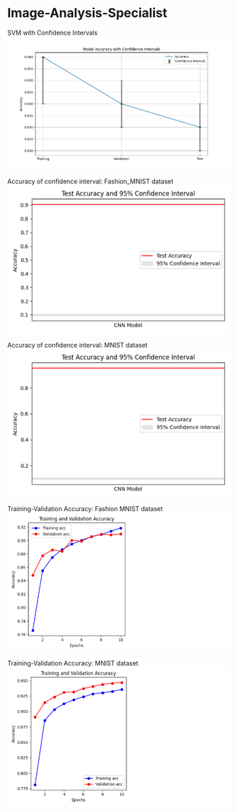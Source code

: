 # Image-Analysis-Specialist
SVM with Confidence Intervals
![svm_results_with_ci](https://github.com/ShikariRB/Image-Analysis-Specialist/blob/main/svm_results_with_ci.png "SVM Results with CI")

Accuracy of confidence interval: Fashion_MNIST dataset
![test_accuracy_confidence_interval_fashion](https://github.com/ShikariRB/Image-Analysis-Specialist/blob/main/test_accuracy_confidence_interval_fashion.png "Test Accuracy Confidence Interval Fashion")

Accuracy of confidence interval: MNIST dataset
![test_accuracy_confidence_interval_original](https://github.com/ShikariRB/Image-Analysis-Specialist/blob/main/test_accuracy_confidence_interval_original.png "Test Accuracy Confidence Interval Original")

Training-Validation Accuracy: Fashion MNIST dataset
![training_validation_accuracy_fashion](https://github.com/ShikariRB/Image-Analysis-Specialist/blob/main/training_validation_accuracy_fashion.png "Training Validation Accuracy Fashion")

Training-Validation Accuracy: MNIST dataset
![training_validation_accuracy_original](https://github.com/ShikariRB/Image-Analysis-Specialist/blob/main/training_validation_accuracy_original.png "Training Validation Accuracy Original")
